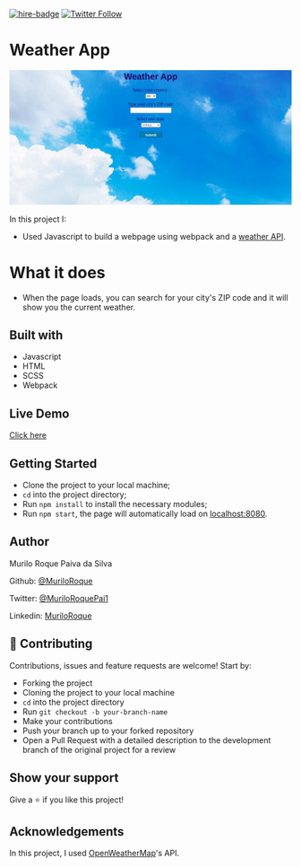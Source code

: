[![hire-badge](https://img.shields.io/badge/Consult%20/%20Hire%20Murilo-Click%20to%20Contact-brightgreen)](mailto:muriloengqui@gmail.com) [![Twitter Follow](https://img.shields.io/twitter/follow/MuriloRoquePai1?label=Follow%20Murilo%20on%20Twitter&style=social)](https://twitter.com/MuriloRoquePai1)

# Weather App

![screenshot](src/assets/screenshot.png)

In this project I:

- Used Javascript to build a webpage using webpack and a [weather API](https://openweathermap.org/).

# What it does

- When the page loads, you can search for your city's ZIP code and it will show you the current weather.

## Built with

- Javascript
- HTML
- SCSS
- Webpack

## Live Demo

[Click here](https://rawcdn.githack.com/MuriloRoque/js_weather_app/59faf0f4c8001c03c8b33f70d68f1cd05c836257/dist/index.html)

## Getting Started

- Clone the project to your local machine;
- `cd` into the project directory;
- Run `npm install` to install the necessary modules;
- Run `npm start`, the page will automatically load on [localhost:8080](localhost:8080).

## Author

Murilo Roque Paiva da Silva

Github: [@MuriloRoque](https://github.com/MuriloRoque)

Twitter: [@MuriloRoquePai1](https://twitter.com/MuriloRoquePai1)

Linkedin: [MuriloRoque](https://www.linkedin.com/in/murilo-roque-b1268741/)

## 🤝 Contributing

Contributions, issues and feature requests are welcome! Start by:

- Forking the project
- Cloning the project to your local machine
- `cd` into the project directory
- Run `git checkout -b your-branch-name`
- Make your contributions
- Push your branch up to your forked repository
- Open a Pull Request with a detailed description to the development branch of the original project for a review

## Show your support

Give a ⭐️ if you like this project!

## Acknowledgements

In this project, I used [OpenWeatherMap](https://openweathermap.org/)'s API.